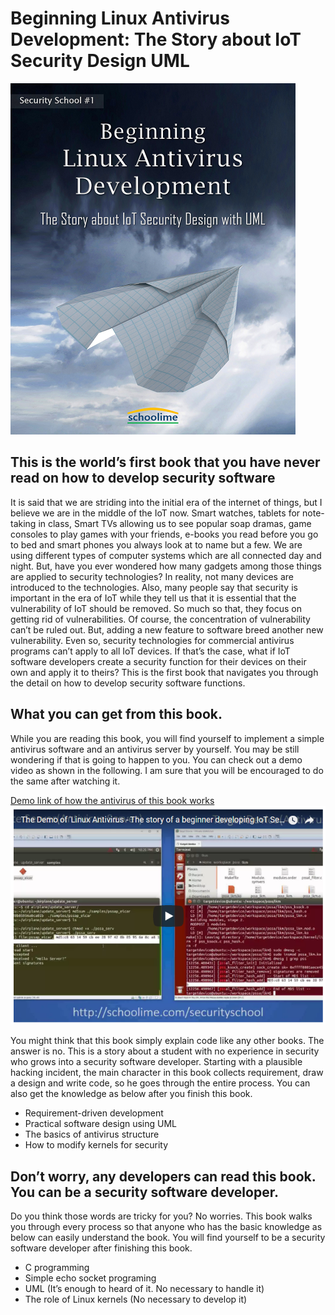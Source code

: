 # Beginning Linux Antivirus Development: The Story about IoT Security Design UML
![Cover](./images/english/Beginning_Linux_Antivirus_Development_Book_Cover.png)

## This is the world’s first book that you have never read on how to develop security software
It is said that we are striding into the initial era of the internet of things, but I believe we are in the middle of the IoT now.
Smart watches, tablets for note-taking in class, Smart TVs allowing us to see popular soap dramas, game consoles to play games with your friends, e-books you read before you go to bed and smart phones you always look at to name but a few. We are using different types of computer systems which are all connected day and night. But, have you ever wondered how many gadgets among those things are applied to security technologies? In reality, not many devices are introduced to the technologies.
Also, many people say that security is important in the era of IoT while they tell us that it is essential that the vulnerability of IoT should be removed. So much so that, they focus on getting rid of vulnerabilities.
Of course, the concentration of vulnerability can’t be ruled out. But, adding a new feature to software breed another new vulnerability. Even so, security technologies for commercial antivirus programs can’t apply to all IoT devices. If that’s the case, what if IoT software developers create a security function for their devices on their own and apply it to theirs?
This is the first book that navigates you through the detail on how to develop security software functions.

## What you can get from this book.
While you are reading this book, you will find yourself to implement a simple antivirus software and an antivirus server by yourself. You may be still wondering if that is going to happen to you. You can check out a demo video as shown in the following. I am sure that you will be encouraged to do the same after watching it.

[Demo link of how the antivirus of this book works](http://schoolime.com/securityschool/antivirus/demo)
![Demo](./images/english/Beginning_Linux_Antivirus_Development_Book_Demo.png)

You might think that this book simply explain code like any other books. The answer is no. This is a story about a student with no experience in security who grows into a security software developer. Starting with a plausible hacking incident, the main character in this book collects requirement, draw a design and write code, so he goes through the entire process. You can also get the knowledge as below after you finish this book.
- Requirement-driven development
- Practical software design using UML
- The basics of antivirus structure
- How to modify kernels for security

## Don’t worry, any developers can read this book. You can be a security software developer.
Do you think those words are tricky for you? No worries. This book walks you through every process so that anyone who has the basic knowledge as below can easily understand the book. You will find yourself to be a security software developer after finishing this book.
- C programming
- Simple echo socket programing
- UML (It’s enough to heard of it. No necessary to handle it)
- The role of Linux kernels (No necessary to develop it)
